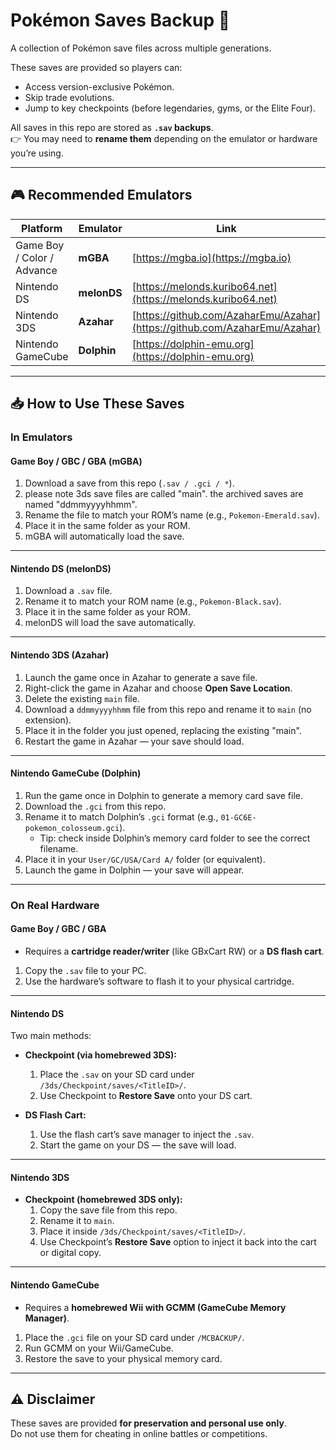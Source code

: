 # Pokémon Saves Backup 📂

A collection of Pokémon save files across multiple generations.  

These saves are provided so players can:  
- Access version-exclusive Pokémon.  
- Skip trade evolutions.  
- Jump to key checkpoints (before legendaries, gyms, or the Elite Four).  

All saves in this repo are stored as **`.sav` backups**.  
👉 You may need to **rename them** depending on the emulator or hardware you’re using.

---

## 🎮 Recommended Emulators

| Platform          | Emulator   | Link |
|-------------------|------------|------|
| Game Boy / Color / Advance | **mGBA** | [https://mgba.io](https://mgba.io) |
| Nintendo DS       | **melonDS** | [https://melonds.kuribo64.net](https://melonds.kuribo64.net) |
| Nintendo 3DS      | **Azahar** | [https://github.com/AzaharEmu/Azahar](https://github.com/AzaharEmu/Azahar) |
| Nintendo GameCube | **Dolphin** | [https://dolphin-emu.org](https://dolphin-emu.org) |

---

## 📥 How to Use These Saves

### In Emulators

#### Game Boy / GBC / GBA (mGBA)
1. Download a save from this repo (`.sav / .gci / *`).
2. please note 3ds save files are called "main". the archived saves are named "ddmmyyyyhhmm".  
3. Rename the file to match your ROM’s name (e.g., `Pokemon-Emerald.sav`).  
4. Place it in the same folder as your ROM.  
5. mGBA will automatically load the save.  

---

#### Nintendo DS (melonDS)
1. Download a `.sav` file.  
2. Rename it to match your ROM name (e.g., `Pokemon-Black.sav`).  
3. Place it in the same folder as your ROM.  
4. melonDS will load the save automatically.  

---

#### Nintendo 3DS (Azahar)
1. Launch the game once in Azahar to generate a save file.  
2. Right-click the game in Azahar and choose **Open Save Location**.  
3. Delete the existing `main` file.  
4. Download a `ddmmyyyyhhmm` file from this repo and rename it to `main` (no extension).  
5. Place it in the folder you just opened, replacing the existing "main".  
6. Restart the game in Azahar — your save should load.  

---

#### Nintendo GameCube (Dolphin)
1. Run the game once in Dolphin to generate a memory card save file.  
2. Download the `.gci` from this repo.  
3. Rename it to match Dolphin’s `.gci` format (e.g., `01-GC6E-pokemon_colosseum.gci`).  
   - Tip: check inside Dolphin’s memory card folder to see the correct filename.  
4. Place it in your `User/GC/USA/Card A/` folder (or equivalent).  
5. Launch the game in Dolphin — your save will appear.  

---

### On Real Hardware

#### Game Boy / GBC / GBA
- Requires a **cartridge reader/writer** (like GBxCart RW) or a **DS flash cart**.  
1. Copy the `.sav` file to your PC.  
2. Use the hardware’s software to flash it to your physical cartridge.  

---

#### Nintendo DS
Two main methods:  

- **Checkpoint (via homebrewed 3DS):**  
  1. Place the `.sav` on your SD card under `/3ds/Checkpoint/saves/<TitleID>/`.  
  2. Use Checkpoint to **Restore Save** onto your DS cart.  

- **DS Flash Cart:**  
  1. Use the flash cart’s save manager to inject the `.sav`.  
  2. Start the game on your DS — the save will load.  

---

#### Nintendo 3DS
- **Checkpoint (homebrewed 3DS only):**  
  1. Copy the save file from this repo.  
  2. Rename it to `main`.  
  3. Place it inside `/3ds/Checkpoint/saves/<TitleID>/`.  
  4. Use Checkpoint’s **Restore Save** option to inject it back into the cart or digital copy.  

---

#### Nintendo GameCube
- Requires a **homebrewed Wii with GCMM (GameCube Memory Manager)**.  
1. Place the `.gci` file on your SD card under `/MCBACKUP/`.  
2. Run GCMM on your Wii/GameCube.  
3. Restore the save to your physical memory card.  

---

## ⚠️ Disclaimer
These saves are provided **for preservation and personal use only**.  
Do not use them for cheating in online battles or competitions.  
